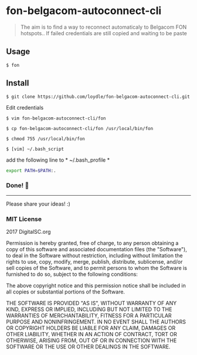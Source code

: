 
# fon-belgacom-autoconnect-cli
 >  The aim is to find a way to reconnect automaticaly to Belgacom FON hotspots..
 >  If failed credentials are still copied and waiting to be paste

## Usage
 `$ fon`  


## Install 

`$ git clone https://github.com/loydle/fon-belgacom-autoconnect-cli.git`

Edit credentials

`$ vim fon-belgacom-autoconnect-cli/fon`

`$ cp fon-belgacom-autoconnect-cli/fon /usr/local/bin/fon `

`$ chmod 755 /usr/local/bin/fon`

`$ [vim] ~/.bash_script`

add the following line to * ~/.bash_profile *

```bash
export PATH=$PATH:.

```
 
 ### Done! :beers:
 ------------

Please share your ideas! :)

### MIT License

2017 DigitalSC.org

Permission is hereby granted, free of charge, to any person obtaining a copy
of this software and associated documentation files (the "Software"), to deal
in the Software without restriction, including without limitation the rights
to use, copy, modify, merge, publish, distribute, sublicense, and/or sell
copies of the Software, and to permit persons to whom the Software is
furnished to do so, subject to the following conditions:

The above copyright notice and this permission notice shall be included in all
copies or substantial portions of the Software.

THE SOFTWARE IS PROVIDED "AS IS", WITHOUT WARRANTY OF ANY KIND, EXPRESS OR
IMPLIED, INCLUDING BUT NOT LIMITED TO THE WARRANTIES OF MERCHANTABILITY,
FITNESS FOR A PARTICULAR PURPOSE AND NONINFRINGEMENT. IN NO EVENT SHALL THE
AUTHORS OR COPYRIGHT HOLDERS BE LIABLE FOR ANY CLAIM, DAMAGES OR OTHER
LIABILITY, WHETHER IN AN ACTION OF CONTRACT, TORT OR OTHERWISE, ARISING FROM,
OUT OF OR IN CONNECTION WITH THE SOFTWARE OR THE USE OR OTHER DEALINGS IN THE
SOFTWARE.
